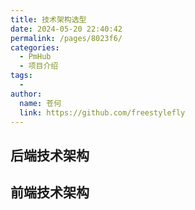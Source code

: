 ```yaml
---
title: 技术架构选型
date: 2024-05-20 22:40:42
permalink: /pages/8023f6/
categories:
  - PmHub
  - 项目介绍
tags:
  - 
author: 
  name: 苍何
  link: https://github.com/freestylefly
---
```

## 后端技术架构

## 前端技术架构


